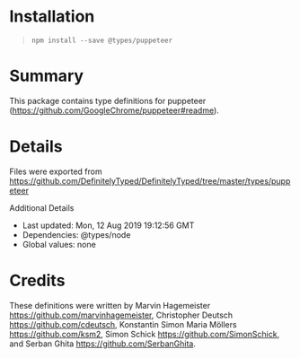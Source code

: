 # Installation
> `npm install --save @types/puppeteer`

# Summary
This package contains type definitions for puppeteer (https://github.com/GoogleChrome/puppeteer#readme).

# Details
Files were exported from https://github.com/DefinitelyTyped/DefinitelyTyped/tree/master/types/puppeteer

Additional Details
 * Last updated: Mon, 12 Aug 2019 19:12:56 GMT
 * Dependencies: @types/node
 * Global values: none

# Credits
These definitions were written by Marvin Hagemeister <https://github.com/marvinhagemeister>, Christopher Deutsch <https://github.com/cdeutsch>, Konstantin Simon Maria Möllers <https://github.com/ksm2>, Simon Schick <https://github.com/SimonSchick>, and Serban Ghita <https://github.com/SerbanGhita>.
